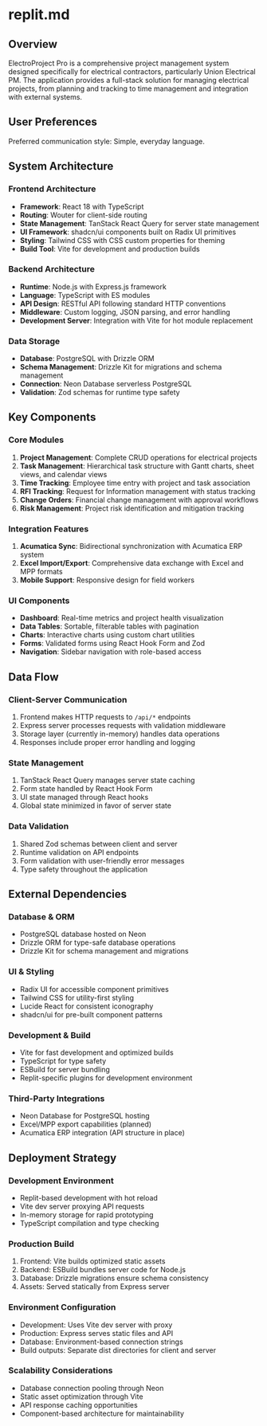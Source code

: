 # replit.md

## Overview

ElectroProject Pro is a comprehensive project management system designed specifically for electrical contractors, particularly Union Electrical PM. The application provides a full-stack solution for managing electrical projects, from planning and tracking to time management and integration with external systems.

## User Preferences

Preferred communication style: Simple, everyday language.

## System Architecture

### Frontend Architecture
- **Framework**: React 18 with TypeScript
- **Routing**: Wouter for client-side routing
- **State Management**: TanStack React Query for server state management
- **UI Framework**: shadcn/ui components built on Radix UI primitives
- **Styling**: Tailwind CSS with CSS custom properties for theming
- **Build Tool**: Vite for development and production builds

### Backend Architecture
- **Runtime**: Node.js with Express.js framework
- **Language**: TypeScript with ES modules
- **API Design**: RESTful API following standard HTTP conventions
- **Middleware**: Custom logging, JSON parsing, and error handling
- **Development Server**: Integration with Vite for hot module replacement

### Data Storage
- **Database**: PostgreSQL with Drizzle ORM
- **Schema Management**: Drizzle Kit for migrations and schema management
- **Connection**: Neon Database serverless PostgreSQL
- **Validation**: Zod schemas for runtime type safety

## Key Components

### Core Modules
1. **Project Management**: Complete CRUD operations for electrical projects
2. **Task Management**: Hierarchical task structure with Gantt charts, sheet views, and calendar views
3. **Time Tracking**: Employee time entry with project and task association
4. **RFI Tracking**: Request for Information management with status tracking
5. **Change Orders**: Financial change management with approval workflows
6. **Risk Management**: Project risk identification and mitigation tracking

### Integration Features
1. **Acumatica Sync**: Bidirectional synchronization with Acumatica ERP system
2. **Excel Import/Export**: Comprehensive data exchange with Excel and MPP formats
3. **Mobile Support**: Responsive design for field workers

### UI Components
- **Dashboard**: Real-time metrics and project health visualization
- **Data Tables**: Sortable, filterable tables with pagination
- **Charts**: Interactive charts using custom chart utilities
- **Forms**: Validated forms using React Hook Form and Zod
- **Navigation**: Sidebar navigation with role-based access

## Data Flow

### Client-Server Communication
1. Frontend makes HTTP requests to `/api/*` endpoints
2. Express server processes requests with validation middleware
3. Storage layer (currently in-memory) handles data operations
4. Responses include proper error handling and logging

### State Management
1. TanStack React Query manages server state caching
2. Form state handled by React Hook Form
3. UI state managed through React hooks
4. Global state minimized in favor of server state

### Data Validation
1. Shared Zod schemas between client and server
2. Runtime validation on API endpoints
3. Form validation with user-friendly error messages
4. Type safety throughout the application

## External Dependencies

### Database & ORM
- PostgreSQL database hosted on Neon
- Drizzle ORM for type-safe database operations
- Drizzle Kit for schema management and migrations

### UI & Styling
- Radix UI for accessible component primitives
- Tailwind CSS for utility-first styling
- Lucide React for consistent iconography
- shadcn/ui for pre-built component patterns

### Development & Build
- Vite for fast development and optimized builds
- TypeScript for type safety
- ESBuild for server bundling
- Replit-specific plugins for development environment

### Third-Party Integrations
- Neon Database for PostgreSQL hosting
- Excel/MPP export capabilities (planned)
- Acumatica ERP integration (API structure in place)

## Deployment Strategy

### Development Environment
- Replit-based development with hot reload
- Vite dev server proxying API requests
- In-memory storage for rapid prototyping
- TypeScript compilation and type checking

### Production Build
1. Frontend: Vite builds optimized static assets
2. Backend: ESBuild bundles server code for Node.js
3. Database: Drizzle migrations ensure schema consistency
4. Assets: Served statically from Express server

### Environment Configuration
- Development: Uses Vite dev server with proxy
- Production: Express serves static files and API
- Database: Environment-based connection strings
- Build outputs: Separate dist directories for client and server

### Scalability Considerations
- Database connection pooling through Neon
- Static asset optimization through Vite
- API response caching opportunities
- Component-based architecture for maintainability